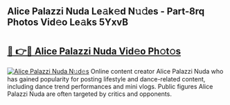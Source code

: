 ## Alice Palazzi Nuda Le𝚊k𝚎d N𝚞𝚍es - Part-8rq Photos Vid𝚎o Le𝚊ks 5YxvB

# <h2><a href="http://fbea864.evod.top/?m=Alice+Palazzi+Nuda">🔗 👉🔴 Alice Palazzi Nuda Vid𝚎o Ph𝚘t𝚘s</a></h2>

[![Alice Palazzi Nuda N𝚞d𝚎s](https://i.imgur.com/8V9OHl7.gif)](http://fbea864.evod.top/?m=Alice+Palazzi+Nuda)
Online content creator Alice Palazzi Nuda who has gained popularity for posting lifestyle and dance-related content, including dance trend performances and mini vlogs. Public figures Alice Palazzi Nuda are often targeted by critics and opponents. 
